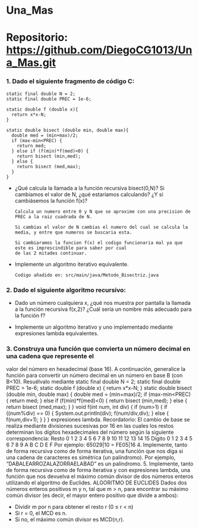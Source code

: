 # Una_Mas

# Repositorio: https://github.com/DiegoCG1013/Una_Mas.git

### 1. Dado el siguiente fragmento de código C:

    static final double N = 2;
    static final double PREC = 1e-6;
    
    static double f (double x){
      return x*x-N;
    }
    
    static double bisect (double min, double max){
      double med = (min+max)/2;
      if (max-min<PREC) {
        return med;
      } else if (f(min)*f(med)<0) {
        return bisect (min,med);
      } else {
        return bisect (med,max);
      }
    }
    
* ¿Qué calcula la llamada a la función recursiva bisect(0,N)? Si cambiamos el
valor de N, ¿qué estaríamos calculando? ¿Y si cambiásemos la función f(x)?
      
      Calcula un numero entre 0 y N que se aproxime con una precision de PREC a la raiz cuadrada de N.
      
      Si cambias el valor de N cambias el numero del cual se calcula la media, y entre que numeros se buscaria esta.
      
      Si cambiaramos la funcion f(x) el codigo funcionaria mal ya que este es imprescindible para saber por cual
      de las 2 mitades continuar.
      
* Implemente un algoritmo iterativo equivalente.
      
      Codigo añadido en: src/main/java/Metodo_Bisectriz.java

### 2. Dado el siguiente algoritmo recursivo:
* Dado un número cualquiera x, ¿qué nos muestra por pantalla la llamada a la función
recursiva f(x,2)? ¿Cuál sería un nombre más adecuado para la función f?

        

* Implemente un algoritmo iterativo y uno implementado mediante expresiones lambda
equivalentes.
### 3. Construya una función que convierta un número decimal en una cadena que represente el
valor del número en hexadecimal (base 16). A continuación, generalice la función para
convertir un número decimal en un número en base B (con B<10). Resuélvalo mediante
static final double N = 2;
static final double PREC = 1e-6;
static double f (double x)
{
return x*x-N;
}
static double bisect (double min, double max)
{
double med = (min+max)/2;
if (max-min<PREC) {
return med;
} else if (f(min)*f(med)<0) {
return bisect (min,med);
} else {
return bisect (med,max);
}
}
void f(int num, int div)
{
if (num>1) {
if ((num%div) == 0) {
System.out.println(div);
f(num/div,div);
} else {
f(num,div+1);
}
}
}
expresiones lambda.
Recordatorio: El cambio de base se realiza mediante divisiones sucesivas por 16
en las cuales los restos determinan los dígitos hexadecimales del número según
la siguiente correspondencia:
Resto 0 1 2 3 4 5 6 7 8 9 10 11 12 13 14 15
Dígito 0 1 2 3 4 5 6 7 8 9 A B C D E F
Por ejemplo:
65029|10 = FE05|16
4. Implemente, tanto de forma recursiva como de forma iterativa, una función que nos diga
si una cadena de caracteres es simétrica (un palíndromo). Por ejemplo,
“DABALEARROZALAZORRAELABAD” es un palíndromo.
5. Implemente, tanto de forma recursiva como de forma iterativa y con expresiones lambda,
una función que nos devuelva el máximo común divisor de dos números enteros
utilizando el algoritmo de Euclides.
ALGORITMO DE EUCLIDES
Dados dos números enteros positivos m y n, tal que m > n,
para encontrar su máximo común divisor
(es decir, el mayor entero positivo que divide a ambos):
- Dividir m por n para obtener el resto r (0 ≤ r < n)
- Si r = 0, el MCD es n.
- Si no, el máximo común divisor es MCD(n,r).
